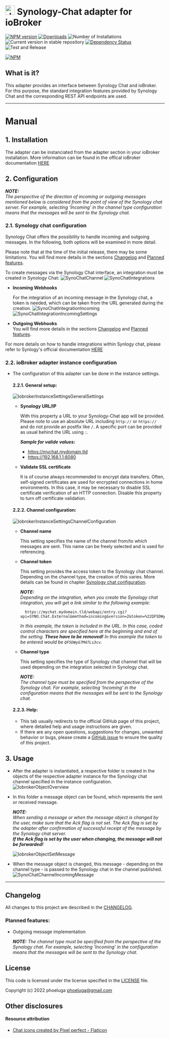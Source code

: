 # <img src="admin/synochat.png" alt="drawing" style="width:30px;"/> Synology-Chat adapter for ioBroker

[![NPM version](https://img.shields.io/npm/v/iobroker.synochat.svg)](https://www.npmjs.com/package/iobroker.synochat)
[![Downloads](https://img.shields.io/npm/dm/iobroker.synochat.svg)](https://www.npmjs.com/package/iobroker.synochat)
![Number of Installations](https://iobroker.live/badges/synochat-installed.svg)
![Current version in stable repository](https://iobroker.live/badges/synochat-stable.svg)
[![Dependency Status](https://img.shields.io/david/phoeluga/iobroker.synochat.svg)](https://david-dm.org/phoeluga/iobroker.synochat)
![Test and Release](https://github.com/phoeluga/ioBroker.synochat/workflows/Test%20and%20Release/badge.svg)

[![NPM](https://nodei.co/npm/iobroker.synochat.png?downloads=true)](https://nodei.co/npm/iobroker.synochat/)

## What is it?
This adapter provides an interface between Synology Chat and ioBroker.
For this purpose, the standard integration features provided by Synology Chat and the corresponding REST API endpoints are used.

---

# Manual

## 1. Installation
The adapter can be instanciated from the adapter section in your ioBroker installation.
More information can be found in the offical ioBroker documentation [HERE](https://www.iobroker.net/#de/documentation/admin/adapter.md)

## 2. Configuration
***NOTE:***\
*The perspective of the direction of incoming or outgoing messages mentioned below is considered from the point of view of the Synology chat server. For example, selecting 'Incoming' in the channel type configuration means that the messages will be sent to the Synology chat.*
### 2.1. Synology chat configuration
Synology Chat offers the possibility to handle incoming and outgoing messages. In the following, both options will be examined in more detail.

Please note that at the time of the initial release, there may be some limitations. You will find more details in the sections [Changelog](#changelog) and [Planned features](#planned-features).

To create messages via the Synology Chat interface, an integration must be created in Synology Chat:
![SynoChatChannel](./docs/images/diSynoChatChannel.png)
![SynoChatIntegrations](./docs/images/diSynoChatIntegrations.png)

* **Incoming Webhooks**
  
	For the integration of an incoming message in the Synology chat, a token is needed, which can be taken from the URL generated during the creation.
	![SynoChatIntegrationIncoming](./docs/images/diSynoChatIntegrationIncoming.png)
	![SynoChatIntegrationIncomingSettings](./docs/images/diSynoChatIntegrationIncomingSettings.png)

* **Outgoing Webhooks**\
	You will find more details in the sections [Changelog](#changelog) and [Planned features](#planned-features).

For more details on how to handle integrations within Synlogy chat, please refer to Synlogy's official documentation [HERE](https://kb.synology.com/DSM/help/Chat/chat_integration)



### 2.2. ioBroker adapter instance configuration
- The configuration of this adapter can be done in the instance settings.
    #### 2.2.1. General setup:
	![IobrokerInstanceSettingsGeneralSettings](./docs/images/diIobrokerInstanceSettingsGeneralSettings.png)
    
	* **Synology URL/IP**

        With this property a URL to your Synology-Chat app will be provided. Please note to use an absolute URL including `http://` or `https://` and do not provide an postfix like `/`.
		A specific port can be provided as usual behind the URL using `:`.

		***Sample for valide values:***
		- https://mychat.mydomain.tld
		- https://192.168.1.1:8080

    * **Validate SSL certificate**

        It is of course always recommended to encrypt data transfers.
		Often, self-signed certificates are used for encrypted connections in home environments. In this case, it may be necessary to disable SSL certificate verification of an HTTP connection.
		Disable this property to turn off certificate validation.

    #### 2.2.2. Channel configuration:	
	![IobrokerInstanceSettingsChannelConfiguration](./docs/images/diIobrokerInstanceSettingsChannelConfiguration.png)

    * **Channel name**

		This setting specifies the name of the channel from/to which messages are sent. This name can be freely selected and is used for referencing.

	* **Channel token**

		This setting provides the access token to the Synology chat channel. Depending on the channel type, the creation of this varies.
		More details can be found in chapter [Synology chat configuration](#synology-chat-configuration).

		***NOTE:***\
		*Depending on the integration, when you create the Synology chat integration, you will get a link similar to the following example:*

			https://mychat.mydomain.tld/webapi/entry.cgi?api=SYNO.Chat.External&method=incoming&version=2&token=%22QF5DWyG7M47Ls3cv%22
		
		*In this example, the token is included in the URL. In this case, coded control characters are specified here at the beginning and end of the setting. **These have to be removed!**
		In this example the token to be entered would be `QF5DWyG7M47Ls3cv`.*
		
	* **Channel type**

		This setting specifies the type of Synology chat channel that will be used depending on the integration selected in Synology chat.

		***NOTE:***\
		*The channel type must be specified from the perspective of the Synology chat. For example, selecting 'Incoming' in the configuration means that the messages will be sent to the Synology chat.*

	#### 2.2.3. Help:
   	* This tab usually redirects to the official GitHub page of this project, where detailed help and usage instructions are given.
	* If there are any open questions, suggestions for changes, unwanted behavior or bugs, please create a [GitHub issue](https://github.com/phoeluga/ioBroker.synochat/issues/new/choose) to ensure the quality of this project.

## 3. Usage

* After the adapter is instantiated, a respective folder is created in the objects of the respective adapter instance for the Synology chat channel specified in the instance configuration.
	![IobrokerObjectOverview](./docs/images/diIobrokerObjectOverview.png)

* In this folder a message object can be found, which represents the sent or received message.
  
  ***NOTE:***\
	*When sending a message or when the message object is changed by the user, make sure that the Ack flag is not set. The Ack flag is set by the adapter after confirmation of successful receipt of the message by the Synology chat server.\
	**If the Ack flag is set by the user when changing, the message will not be forwarded!***
		
	![IobrokerObjectSetMessage](./docs/images/diIobrokerObjectSetMessage.png)

* When the message object is changed, this message - depending on the channel type - is passed to the Synology chat in the channel published.
	![SynoChatChannelIncomingMessage](./docs/images/diSynoChatChannelIncomingMessage.png)

---

## Changelog
All changes to this project are described in the [CHANGELOG](./CHANGELOG.md).
### Planned features:
- Outgoing message implementation

	***NOTE:***
	*The channel type must be specified from the perspective of the Synology chat. For example, selecting 'Incoming' in the configuration means that the messages will be sent to the Synology chat.*


## License
This code is licensed under the license specified in the [LICENSE](./LICENSE) file.

Copyright (c) 2022 phoeluga <phoeluga@gmail.com>


## Other disclosures
#### Resource attribution
- [Chat icons created by Pixel perfect - Flaticon](https://www.flaticon.com/free-icons/chat)
